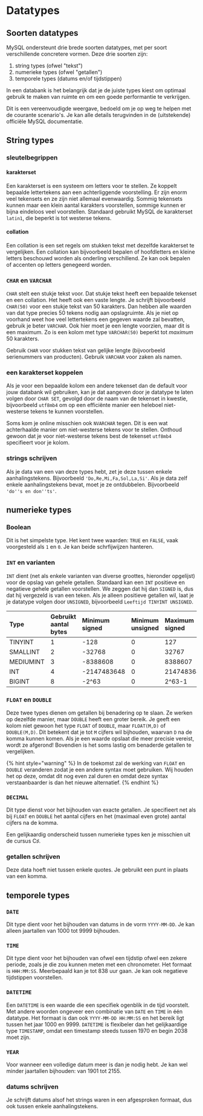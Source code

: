 # Datatypes

## Soorten datatypes

MySQL ondersteunt drie brede soorten datatypes, met per soort verschillende concretere vormen. Deze drie soorten zijn:

1. string types \(ofwel "tekst"\)
2. numerieke types \(ofwel "getallen"\)
3. temporele types \(datums en/of tijdstippen\)

In een databank is het belangrijk dat je de juiste types kiest om optimaal gebruik te maken van ruimte en om een goede performantie te verkrijgen.

Dit is een vereenvoudigde weergave, bedoeld om je op weg te helpen met de courante scenario's. Je kan alle details terugvinden in de \(uitstekende\) officiële MySQL documentatie.

## String types

### sleutelbegrippen

#### karakterset

Een karakterset is een systeem om letters voor te stellen. Ze koppelt bepaalde lettertekens aan een achterliggende voorstelling. Er zijn enorm veel tekensets en ze zijn niet allemaal evenwaardig. Sommig tekensets kunnen maar een klein aantal karakters voorstellen, sommige kunnen er bijna eindeloos veel voorstellen. Standaard gebruikt MySQL de karakterset `latin1`, die beperkt is tot westerse tekens.

#### collation

Een collation is een set regels om stukken tekst met dezelfde karakterset te vergelijken. Een collation kan bijvoorbeeld bepalen of hoofdletters en kleine letters beschouwd worden als onderling verschillend. Ze kan ook bepalen of accenten op letters genegeerd worden.

### `CHAR` en `VARCHAR`

`CHAR` stelt een stukje tekst voor. Dat stukje tekst heeft een bepaalde tekenset en een collation. Het heeft ook een vaste lengte. Je schrijft bijvoorbeeld `CHAR(50)` voor een stukje tekst van 50 karakters. Dan hebben alle waarden van dat type precies 50 tekens nodig aan opslagruimte. Als je niet op voorhand weet hoe veel lettertekens een gegeven waarde zal bevatten, gebruik je beter `VARCHAR`. Ook hier moet je een lengte voorzien, maar dit is een maximum. Zo is een kolom met type `VARCHAR(50)` beperkt tot _maximum_ 50 karakters.

Gebruik `CHAR` voor stukken tekst van gelijke lengte \(bijvoorbeeld serienummers van producten\). Gebruik `VARCHAR` voor zaken als namen.

### een karakterset koppelen

Als je voor een bepaalde kolom een andere tekenset dan de default voor jouw databank wil gebruiken, kan je dat aangeven door je datatype te laten volgen door `CHAR SET`, gevolgd door de naam van de tekenset in kwestie, bijvoorbeeld `utf8mb4` om op een efficiënte manier een heleboel niet-westerse tekens te kunnen voorstellen.

Soms kom je online misschien ook `NVARCHAR` tegen. Dit is een wat achterhaalde manier om niet-westerse tekens voor te stellen. Onthoud gewoon dat je voor niet-westerse tekens best de tekenset `utf8mb4` specifieert voor je kolom.

### strings schrijven

Als je data van een van deze types hebt, zet je deze tussen enkele aanhalingstekens. Bijvoorbeeld `'Do,Re,Mi,Fa,Sol,La,Si'`. Als je data zelf enkele aanhalingstekens bevat, moet je ze ontdubbelen. Bijvoorbeeld `'do''s en don''ts'`.

## numerieke types

### Boolean
Dit is het simpelste type. Het kent twee waarden: `TRUE` en `FALSE`, vaak voorgesteld als `1` en `0`. Je kan beide schrfijwijzen hanteren.

### `INT` en varianten

`INT` dient \(net als enkele varianten van diverse groottes, hieronder opgelijst\) voor de opslag van gehele getallen. Standaard kan een `INT` positieve en negatieve gehele getallen voorstellen. We zeggen dat hij dan `SIGNED` is, dus dat hij vergezeld is van een teken. Als je alleen positieve getallen wil, laat je je datatype volgen door `UNSIGNED`, bijvoorbeeld `Leeftijd TINYINT UNSIGNED`.

| Type | Gebruikt aantal bytes | Minimum signed | Minimum unsigned | Maximum signed | Maximum unsigned |
| :--- | :--- | :--- | :--- | :--- | :--- |
| TINYINT | 1 | -128 | 0 | 127 | 255 |
| SMALLINT | 2 | -32768 | 0 | 32767 | 65535 |
| MEDIUMINT | 3 | -8388608 | 0 | 8388607 | 16777215 |
| INT | 4 | -2147483648 | 0 | 2147483647 | 4294967295 |
| BIGINT | 8 | -2^63 | 0 | 2^63-1 | 2^64-1 |

### `FLOAT` en `DOUBLE`

Deze twee types dienen om getallen bij benadering op te slaan. Ze werken op dezelfde manier, maar `DOUBLE` heeft een groter bereik. Je geeft een kolom niet gewoon het type `FLOAT` of `DOUBLE`, maar `FLOAT(M,D)` of `DOUBLE(M,D)`. Dit betekent dat je tot `M` cijfers wil bijhouden, waarvan `D` na de komma kunnen komen. Als je een waarde opslaat die meer precisie vereist, wordt ze afgerond! Bovendien is het soms lastig om benaderde getallen te vergelijken.

{% hint style="warning" %}
In de toekomst zal de werking van `FLOAT` en `DOUBLE` veranderen zodat je een andere syntax moet gebruiken. Wij houden het op deze, omdat dit nog even zal duren en omdat deze syntax verstaanbaarder is dan het nieuwe alternatief.
{% endhint %}

### `DECIMAL`

Dit type dienst voor het bijhouden van exacte getallen. Je specifieert net als bij `FLOAT` en `DOUBLE` het aantal cijfers en het \(maximaal even grote\) aantal cijfers na de komma.

Een gelijkaardig onderscheid tussen numerieke types ken je misschien uit de cursus C♯.

### getallen schrijven

Deze data hoeft niet tussen enkele quotes. Je gebruikt een punt in plaats van een komma.

## temporele types

### `DATE`

Dit type dient voor het bijhouden van datums in de vorm `YYYY-MM-DD`. Je kan alleen jaartallen van 1000 tot 9999 bijhouden.

### `TIME`

Dit type dient voor het bijhouden van ofwel een tijdstip ofwel een zekere periode, zoals je die zou kunnen meten met een chronometer. Het formaat is `HHH:MM:SS`. Meerbepaald kan je tot 838 uur gaan. Je kan ook negatieve tijdstippen voorstellen.

### `DATETIME`

Een `DATETIME` is een waarde die een specifiek ogenblik in de tijd voorstelt. Met andere woorden ongeveer een combinatie van `DATE` en `TIME` in één datatype. Het formaat is dan ook `YYYY-MM-DD HH:MM:SS` en het bereik ligt tussen het jaar 1000 en 9999. `DATETIME` is flexibeler dan het gelijkaardige type `TIMESTAMP`, omdat een timestamp steeds tussen 1970 en begin 2038 moet zijn.

### `YEAR`

Voor wanneer een volledige datum meer is dan je nodig hebt. Je kan wel minder jaartallen bijhouden: van 1901 tot 2155.

### datums schrijven

Je schrijft datums alsof het strings waren in een afgesproken formaat, dus ook tussen enkele aanhalingstekens.

